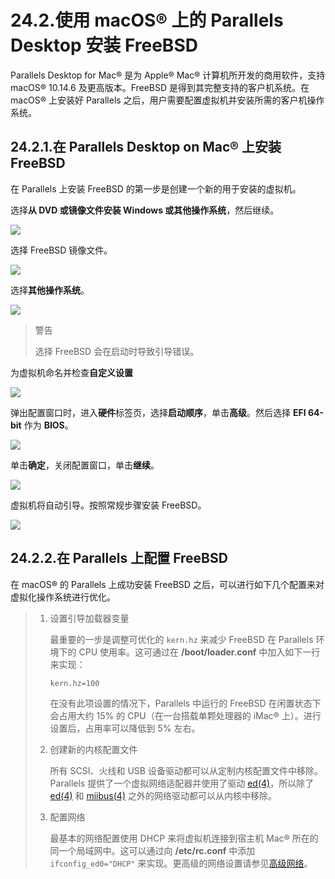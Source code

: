 # 24.2.使用 macOS® 上的 Parallels Desktop 安装 FreeBSD

Parallels Desktop for Mac® 是为 Apple® Mac® 计算机所开发的商用软件，支持 macOS® 10.14.6 及更高版本。FreeBSD 是得到其完整支持的客户机系统。在 macOS® 上安装好 Parallels 之后，用户需要配置虚拟机并安装所需的客户机操作系统。

## 24.2.1.在 Parallels Desktop on Mac® 上安装 FreeBSD

在 Parallels 上安装 FreeBSD 的第一步是创建一个新的用于安装的虚拟机。

选择**从 DVD 或镜像文件安装 Windows 或其他操作系统**，然后继续。

![](../.gitbook/assets/parallels-freebsd1.png)

选择 FreeBSD 镜像文件。

![](../.gitbook/assets/parallels-freebsd2.png)

选择**其他操作系统**。

![](../.gitbook/assets/parallels-freebsd3.png)

> 警告
>
> 选择 FreeBSD 会在启动时导致引导错误。

为虚拟机命名并检查**自定义设置**

![](../.gitbook/assets/parallels-freebsd4.png)

弹出配置窗口时，进入**硬件**标签页，选择**启动顺序**，单击**高级**。然后选择 **EFI 64-bit** 作为 **BIOS**。

![](../.gitbook/assets/parallels-freebsd5.png)

单击**确定**，关闭配置窗口，单击**继续**。

![](../.gitbook/assets/parallels-freebsd6.png)

虚拟机将自动引导。按照常规步骤安装 FreeBSD。

![](../.gitbook/assets/parallels-freebsd7.png)

## 24.2.2.在 Parallels 上配置 FreeBSD

在 macOS® 的 Parallels 上成功安装 FreeBSD 之后，可以进行如下几个配置来对虚拟化操作系统进行优化。

> 1.  设置引导加载器变量
>
>     最重要的一步是调整可优化的 `kern.hz` 来减少 FreeBSD 在 Parallels 环境下的 CPU 使用率。这可通过在 **/boot/loader.conf** 中加入如下一行来实现：
>
>     ```shell-sessionl
>     kern.hz=100
>     ```
>
>     在没有此项设置的情况下，Parallels 中运行的 FreeBSD 在闲置状态下会占用大约 15% 的 CPU（在一台搭载单颗处理器的 iMac® 上）。进行设置后，占用率可以降低到 5% 左右。
>
> 2.  创建新的内核配置文件
>
>     所有 SCSI、火线和 USB 设备驱动都可以从定制内核配置文件中移除。Parallels 提供了一个虚拟网络适配器并使用了驱动 [ed(4)](https://www.freebsd.org/cgi/man.cgi?query=ed&sektion=4&format=html)，所以除了 [ed(4)](https://www.freebsd.org/cgi/man.cgi?query=ed&sektion=4&format=html) 和 [miibus(4)](https://www.freebsd.org/cgi/man.cgi?query=miibus&sektion=4&format=html) 之外的网络驱动都可以从内核中移除。
>
> 3.  配置网络
>
>     最基本的网络配置使用 DHCP 来将虚拟机连接到宿主机 Mac® 所在的同一个局域网中。这可以通过向 **/etc/rc.conf** 中添加 `ifconfig_ed0="DHCP"` 来实现。更高级的网络设置请参见[高级网络](https://docs.freebsd.org/en/books/handbook/advanced-networking/index.html#advanced-networking)。
